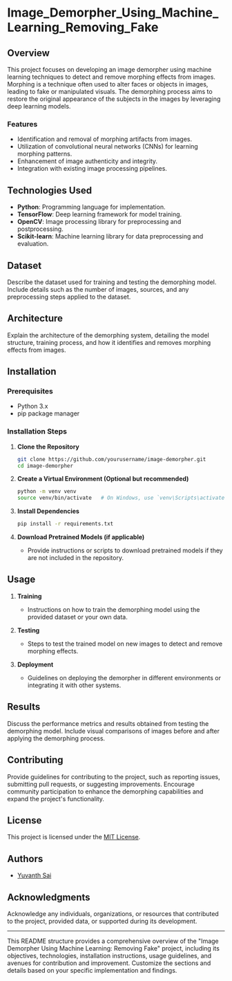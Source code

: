 # Image_Demorpher_Using_Machine_Learning_Removing_Fake



## Overview
This project focuses on developing an image demorpher using machine learning techniques to detect and remove morphing effects from images. Morphing is a technique often used to alter faces or objects in images, leading to fake or manipulated visuals. The demorphing process aims to restore the original appearance of the subjects in the images by leveraging deep learning models.

### Features
- Identification and removal of morphing artifacts from images.
- Utilization of convolutional neural networks (CNNs) for learning morphing patterns.
- Enhancement of image authenticity and integrity.
- Integration with existing image processing pipelines.

## Technologies Used
- **Python**: Programming language for implementation.
- **TensorFlow**: Deep learning framework for model training.
- **OpenCV**: Image processing library for preprocessing and postprocessing.
- **Scikit-learn**: Machine learning library for data preprocessing and evaluation.

## Dataset
Describe the dataset used for training and testing the demorphing model. Include details such as the number of images, sources, and any preprocessing steps applied to the dataset.

## Architecture
Explain the architecture of the demorphing system, detailing the model structure, training process, and how it identifies and removes morphing effects from images.

## Installation
### Prerequisites
- Python 3.x
- pip package manager

### Installation Steps
1. **Clone the Repository**
   ```bash
   git clone https://github.com/yourusername/image-demorpher.git
   cd image-demorpher
   ```

2. **Create a Virtual Environment (Optional but recommended)**
   ```bash
   python -m venv venv
   source venv/bin/activate   # On Windows, use `venv\Scripts\activate`
   ```

3. **Install Dependencies**
   ```bash
   pip install -r requirements.txt
   ```

4. **Download Pretrained Models (if applicable)**
   - Provide instructions or scripts to download pretrained models if they are not included in the repository.

## Usage
1. **Training**
   - Instructions on how to train the demorphing model using the provided dataset or your own data.

2. **Testing**
   - Steps to test the trained model on new images to detect and remove morphing effects.

3. **Deployment**
   - Guidelines on deploying the demorpher in different environments or integrating it with other systems.

## Results
Discuss the performance metrics and results obtained from testing the demorphing model. Include visual comparisons of images before and after applying the demorphing process.

## Contributing
Provide guidelines for contributing to the project, such as reporting issues, submitting pull requests, or suggesting improvements. Encourage community participation to enhance the demorphing capabilities and expand the project's functionality.

## License
This project is licensed under the [MIT License](LICENSE).

## Authors
- [Yuvanth Sai](https://github.com/yourusername)

## Acknowledgments
Acknowledge any individuals, organizations, or resources that contributed to the project, provided data, or supported during its development.

---

This README structure provides a comprehensive overview of the "Image Demorpher Using Machine Learning: Removing Fake" project, including its objectives, technologies, installation instructions, usage guidelines, and avenues for contribution and improvement. Customize the sections and details based on your specific implementation and findings.
